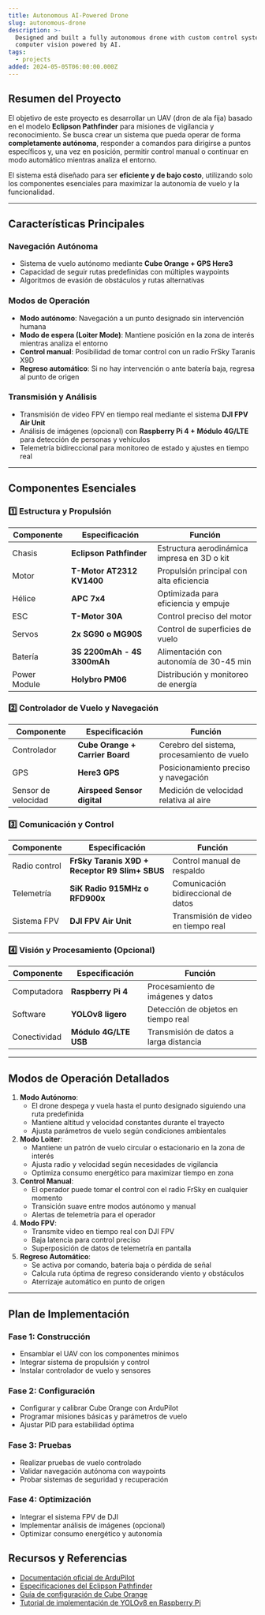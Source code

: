 ```yaml
---
title: Autonomous AI-Powered Drone
slug: autonomous-drone
description: >-
  Designed and built a fully autonomous drone with custom control systems and
  computer vision powered by AI.
tags:
  - projects
added: 2024-05-05T06:00:00.000Z
---
```


## Resumen del Proyecto

El objetivo de este proyecto es desarrollar un UAV (dron de ala fija) basado en el modelo **Eclipson Pathfinder** para misiones de vigilancia y reconocimiento. Se busca crear un sistema que pueda operar de forma **completamente autónoma**, responder a comandos para dirigirse a puntos específicos y, una vez en posición, permitir control manual o continuar en modo automático mientras analiza el entorno.

El sistema está diseñado para ser **eficiente y de bajo costo**, utilizando solo los componentes esenciales para maximizar la autonomía de vuelo y la funcionalidad.

---

## Características Principales

### Navegación Autónoma

- Sistema de vuelo autónomo mediante **Cube Orange + GPS Here3**
- Capacidad de seguir rutas predefinidas con múltiples waypoints
- Algoritmos de evasión de obstáculos y rutas alternativas

### Modos de Operación

- **Modo autónomo**: Navegación a un punto designado sin intervención humana
- **Modo de espera (Loiter Mode)**: Mantiene posición en la zona de interés mientras analiza el entorno
- **Control manual**: Posibilidad de tomar control con un radio FrSky Taranis X9D
- **Regreso automático**: Si no hay intervención o ante batería baja, regresa al punto de origen

### Transmisión y Análisis

- Transmisión de video FPV en tiempo real mediante el sistema **DJI FPV Air Unit**
- Análisis de imágenes (opcional) con **Raspberry Pi 4 + Módulo 4G/LTE** para detección de personas y vehículos
- Telemetría bidireccional para monitoreo de estado y ajustes en tiempo real

---

## Componentes Esenciales

### 1️⃣ Estructura y Propulsión

| Componente   | Especificación              | Función                                     |
| ------------ | --------------------------- | ------------------------------------------- |
| Chasis       | **Eclipson Pathfinder**     | Estructura aerodinámica impresa en 3D o kit |
| Motor        | **T-Motor AT2312 KV1400**   | Propulsión principal con alta eficiencia    |
| Hélice       | **APC 7x4**                 | Optimizada para eficiencia y empuje         |
| ESC          | **T-Motor 30A**             | Control preciso del motor                   |
| Servos       | **2x SG90 o MG90S**         | Control de superficies de vuelo             |
| Batería      | **3S 2200mAh - 4S 3300mAh** | Alimentación con autonomía de 30-45 min     |
| Power Module | **Holybro PM06**            | Distribución y monitoreo de energía         |

### 2️⃣ Controlador de Vuelo y Navegación

| Componente          | Especificación                  | Función                                     |
| ------------------- | ------------------------------- | ------------------------------------------- |
| Controlador         | **Cube Orange + Carrier Board** | Cerebro del sistema, procesamiento de vuelo |
| GPS                 | **Here3 GPS**                   | Posicionamiento preciso y navegación        |
| Sensor de velocidad | **Airspeed Sensor digital**     | Medición de velocidad relativa al aire      |

### 3️⃣ Comunicación y Control

| Componente    | Especificación                                 | Función                             |
| ------------- | ---------------------------------------------- | ----------------------------------- |
| Radio control | **FrSky Taranis X9D + Receptor R9 Slim+ SBUS** | Control manual de respaldo          |
| Telemetría    | **SiK Radio 915MHz o RFD900x**                 | Comunicación bidireccional de datos |
| Sistema FPV   | **DJI FPV Air Unit**                           | Transmisión de video en tiempo real |

### 4️⃣ Visión y Procesamiento (Opcional)

| Componente   | Especificación        | Función                                |
| ------------ | --------------------- | -------------------------------------- |
| Computadora  | **Raspberry Pi 4**    | Procesamiento de imágenes y datos      |
| Software     | **YOLOv8 ligero**     | Detección de objetos en tiempo real    |
| Conectividad | **Módulo 4G/LTE USB** | Transmisión de datos a larga distancia |

***

## Modos de Operación Detallados

1. **Modo Autónomo**:
   - El drone despega y vuela hasta el punto designado siguiendo una ruta predefinida
   - Mantiene altitud y velocidad constantes durante el trayecto
   - Ajusta parámetros de vuelo según condiciones ambientales
2. **Modo Loiter**:
   - Mantiene un patrón de vuelo circular o estacionario en la zona de interés
   - Ajusta radio y velocidad según necesidades de vigilancia
   - Optimiza consumo energético para maximizar tiempo en zona
3. **Control Manual**:
   - El operador puede tomar el control con el radio FrSky en cualquier momento
   - Transición suave entre modos autónomo y manual
   - Alertas de telemetría para el operador
4. **Modo FPV**:
   - Transmite video en tiempo real con DJI FPV
   - Baja latencia para control preciso
   - Superposición de datos de telemetría en pantalla
5. **Regreso Automático**:
   - Se activa por comando, batería baja o pérdida de señal
   - Calcula ruta óptima de regreso considerando viento y obstáculos
   -  Aterrizaje automático en punto de origen

***

## Plan de Implementación

### Fase 1: Construcción

- Ensamblar el UAV con los componentes mínimos
- Integrar sistema de propulsión y control
- Instalar controlador de vuelo y sensores

### Fase 2: Configuración

- Configurar y calibrar Cube Orange con ArduPilot
- Programar misiones básicas y parámetros de vuelo
-  Ajustar PID para estabilidad óptima

### Fase 3: Pruebas

- Realizar pruebas de vuelo controlado
- Validar navegación autónoma con waypoints
- Probar sistemas de seguridad y recuperación

### Fase 4: Optimización

- Integrar el sistema FPV de DJI
- Implementar análisis de imágenes (opcional)
- Optimizar consumo energético y autonomía

## Recursos y Referencias

- [Documentación oficial de ArduPilot](https://ardupilot.org/plane/)
- [Especificaciones del Eclipson Pathfinder](https://www.eclipson-airplanes.com/)
- [Guía de configuración de Cube Orange](https://docs.cubepilot.org/user-guides/autopilot/the-cube-module-overview)
- [Tutorial de implementación de YOLOv8 en Raspberry Pi](https://github.com/ultralytics/ultralytics)
